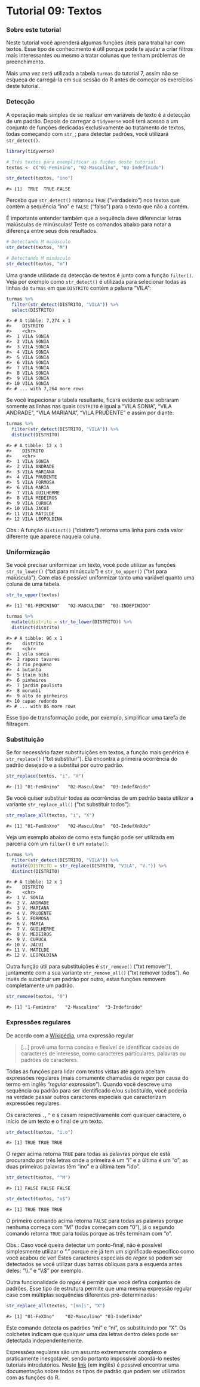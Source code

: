 Tutorial 09: Textos
================

### Sobre este tutorial

Neste tutorial você aprenderá algumas funções úteis para trabalhar com
textos. Esse tipo de conhecimento é útil porque pode te ajudar a criar
filtros mais interessantes ou mesmo a tratar colunas que tenham
problemas de preenchimento.

Mais uma vez será utilizada a tabela `turmas` do tutorial 7, assim não
se esqueça de carregá-la em sua sessão do R antes de começar os
exercícios deste tutorial.

### Detecção

A operação mais simples de se realizar em variáveis de texto é a
detecção de um padrão. Depois de carregar o `tidyverse` você terá
acesso a um conjunto de funções dedicadas exclusivamente ao tratamento
de textos, todas começando com `str_`; para detectar padrões, você
utilizará `str_detect()`.

``` r
library(tidyverse)

# Três textos para exemplificar as fuções deste tutorial
textos <- c("01-Feminino", "02-Masculino", "03-Indefinido")

str_detect(textos, "ino")
```

    #> [1]  TRUE  TRUE FALSE

Perceba que `str_detect()` retornou `TRUE` (“verdadeiro”) nos textos que
contém a sequência “ino” e `FALSE` (“falso”) para o texto que não a
contém.

É importante entender também que a sequência deve diferenciar letras
maiúsculas de minúsculas\! Teste os comandos abaixo para notar a
diferença entre seus dois resultados.

``` r
# Detectando M maiúsculo
str_detect(textos, "M")

# Detectando M minúsculo
str_detect(textos, "m")
```

Uma grande utilidade da detecção de textos é junto com a função
`filter()`. Veja por exemplo como `str_detect()` é utilizada para
selecionar todas as linhas de `turmas` em que `DISTRITO` contém a
palavra “VILA”:

``` r
turmas %>%
  filter(str_detect(DISTRITO, "VILA")) %>%
  select(DISTRITO)
```

    #> # A tibble: 7,274 x 1
    #>    DISTRITO  
    #>    <chr>     
    #>  1 VILA SONIA
    #>  2 VILA SONIA
    #>  3 VILA SONIA
    #>  4 VILA SONIA
    #>  5 VILA SONIA
    #>  6 VILA SONIA
    #>  7 VILA SONIA
    #>  8 VILA SONIA
    #>  9 VILA SONIA
    #> 10 VILA SONIA
    #> # ... with 7,264 more rows

Se você inspecionar a tabela resultante, ficará evidente que sobraram
somente as linhas nas quais `DISTRITO` é igual a “VILA SONIA”, “VILA
ANDRADE”, “VILA MARIANA”, “VILA PRUDENTE” e assim por diante:

``` r
turmas %>%
  filter(str_detect(DISTRITO, "VILA")) %>%
  distinct(DISTRITO)
```

    #> # A tibble: 12 x 1
    #>    DISTRITO       
    #>    <chr>          
    #>  1 VILA SONIA     
    #>  2 VILA ANDRADE   
    #>  3 VILA MARIANA   
    #>  4 VILA PRUDENTE  
    #>  5 VILA FORMOSA   
    #>  6 VILA MARIA     
    #>  7 VILA GUILHERME 
    #>  8 VILA MEDEIROS  
    #>  9 VILA CURUCA    
    #> 10 VILA JACUI     
    #> 11 VILA MATILDE   
    #> 12 VILA LEOPOLDINA

Obs.: A função `distinct()` (“distinto”) retorna uma linha para cada
valor diferente que aparece naquela coluna.

### Uniformização

Se você precisar uniformizar um texto, você pode utilizar as funções
`str_to_lower()` (“txt para minúscula”) e `str_to_upper()` (“txt para
maiúscula”). Com elas é possível uniformizar tanto uma variável quanto
uma coluna de uma tabela.

``` r
str_to_upper(textos)
```

    #> [1] "01-FEMININO"   "02-MASCULINO"  "03-INDEFINIDO"

``` r
turmas %>%
  mutate(distrito = str_to_lower(DISTRITO)) %>%
  distinct(distrito)
```

    #> # A tibble: 96 x 1
    #>    distrito         
    #>    <chr>            
    #>  1 vila sonia       
    #>  2 raposo tavares   
    #>  3 rio pequeno      
    #>  4 butanta          
    #>  5 itaim bibi       
    #>  6 pinheiros        
    #>  7 jardim paulista  
    #>  8 morumbi          
    #>  9 alto de pinheiros
    #> 10 capao redondo    
    #> # ... with 86 more rows

Esse tipo de transformação pode, por exemplo, simplificar uma tarefa de
filtragem.

### Substituição

Se for necessário fazer substituições em textos, a função mais genérica
é `str_replace()` (“txt substituir”). Ela encontra a primeira
ocorrência do padrão desejado e a substitui por outro padrão.

``` r
str_replace(textos, "i", "X")
```

    #> [1] "01-FemXnino"   "02-MasculXno"  "03-IndefXnido"

Se você quiser substituir todas as ocorrências de um padrão basta
utilizar a variante `str_replace_all()` (“txt substituir todos”):

``` r
str_replace_all(textos, "i", "X")
```

    #> [1] "01-FemXnXno"   "02-MasculXno"  "03-IndefXnXdo"

Veja um exemplo abaixo de como esta função pode ser utilizada em
parceria com um `filter()` e um `mutate()`:

``` r
turmas %>%
  filter(str_detect(DISTRITO, "VILA")) %>%
  mutate(DISTRITO = str_replace(DISTRITO, "VILA", "V.")) %>%
  distinct(DISTRITO)
```

    #> # A tibble: 12 x 1
    #>    DISTRITO     
    #>    <chr>        
    #>  1 V. SONIA     
    #>  2 V. ANDRADE   
    #>  3 V. MARIANA   
    #>  4 V. PRUDENTE  
    #>  5 V. FORMOSA   
    #>  6 V. MARIA     
    #>  7 V. GUILHERME 
    #>  8 V. MEDEIROS  
    #>  9 V. CURUCA    
    #> 10 V. JACUI     
    #> 11 V. MATILDE   
    #> 12 V. LEOPOLDINA

Outra função útil para substituições é `str_remove()` (“txt remover”),
juntamente com a sua variante `str_remove_all()` (“txt remover todos”).
Ao invés de substituir um padrão por outro, estas funções removem
completamente um padrão.

``` r
str_remove(textos, "0")
```

    #> [1] "1-Feminino"   "2-Masculino"  "3-Indefinido"

### Expressões regulares

De acordo com a
[Wikipédia](https://pt.wikipedia.org/wiki/Express%C3%A3o_regular), uma
expressão regular

> \[…\] provê uma forma concisa e flexível de identificar cadeias de
> caracteres de interesse, como caracteres particulares, palavras ou
> padrões de caracteres.

Todas as funções para lidar com textos vistas até agora aceitam
expressões regulares (mais comumente chamadas de *regex* por causa do
termo em inglês “*regular expression*”). Quando você descreve uma
sequência ou padrão para ser identificado e/ou substituído, você
poderia na verdade passar outros caracteres especiais que caracterizam
expressões regulares.

Os caracteres `.`, `^` e `$` casam respectivamente com qualquer
caractere, o início de um texto e o final de um texto.

``` r
str_detect(textos, "i.o")
```

    #> [1] TRUE TRUE TRUE

O *regex* acima retorna `TRUE` para todas as palavras porque ele está
procurando por três letras onde a primeira é um “i” e a última é um “o”;
as duas primeiras palavras têm “ino” e a última tem “ido”.

``` r
str_detect(textos, "^M")
```

    #> [1] FALSE FALSE FALSE

``` r
str_detect(textos, "o$")
```

    #> [1] TRUE TRUE TRUE

O primeiro comando acima retorna `FALSE` para todas as palavras porque
nenhuma começa com “M” (todas começam com “0”), já o segundo comando
retorna `TRUE` para todas porque as três terminam com “o”.

Obs.: Caso você queira detectar um ponto-final, não é possível
simplesmente utilizar o “.” porque ele já tem um significado específico
como você acabou de ver\! Estes caracteres especiais do *regex* só podem
ser detectados se você utilizar duas barras oblíquas para a esquerda
antes deles: “\\\\.” e “\\\\$” por exemplo.

Outra funcionalidade do *regex* é permitir que você defina conjuntos de
padrões. Esse tipo de estrutura permite que uma mesma expressão regular
case com múltiplas sequências diferentes pré-determinadas:

``` r
str_replace_all(textos, "[mn]i", "X")
```

    #> [1] "01-FeXXno"    "02-Masculino" "03-IndefiXdo"

Este comando detecta os padrões “mi” e “ni”, os substituindo por “X”. Os
colchetes indicam que qualquer uma das letras dentro deles pode ser
detectada independentemente.

Expressões regulares são um assunto extremamente complexo e praticamente
inesgotável, sendo portanto impossível abordá-lo nestes tutoriais
introdutórios. Neste
[link](http://www.gagolewski.com/software/stringi/manual/?manpage=stringi-search-regex)
(em inglês) é possível encontrar uma documentação sobre todos os
tipos de padrão que podem ser utilizados com as funções do R.
